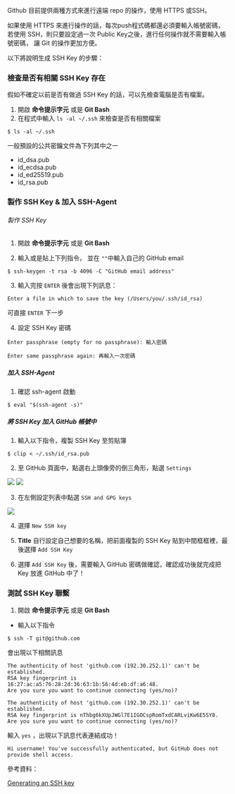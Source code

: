 Github 目前提供兩種方式來進行遠端 repo 的操作，使用 HTTPS 或SSH。

如果使用 HTTPS 來進行操作的話，每次push程式碼都還必須要輸入帳號密碼，若使用 SSH，則只要設定過一次 Public Key之後，進行任何操作就不需要輸入帳號密碼， 讓 Git 的操作更加方便。

以下將說明生成 SSH Key 的步驟：

### 檢查是否有相關 SSH Key 存在

假如不確定以前是否有做過 SSH Key 的話，可以先檢查電腦是否有檔案。

1. 開啟 **命令提示字元** 或是 **Git Bash**
2. 在程式中輸入 `ls -al ~/.ssh` 來檢查是否有相關檔案

```
$ ls -al ~/.ssh
```
一般預設的公共密鑰文件為下列其中之一

- id_dsa.pub
- id_ecdsa.pub
- id_ed25519.pub
- id_rsa.pub

### 製作 SSH Key & 加入 SSH-Agent

###### 製作 SSH Key

1. 開啟 **命令提示字元** 或是 **Git Bash**

2. 輸入或是貼上下列指令， 並在 `""`中輸入自己的 GitHub email

```
$ ssh-keygen -t rsa -b 4096 -C "GitHub email address"
```
3. 輸入完按 `ENTER` 後會出現下列訊息：

```
Enter a file in which to save the key (/Users/you/.ssh/id_rsa)
```
可直接 `ENTER` 下一步

4. 設定 SSH Key 密碼

```
Enter passphrase (empty for no passphrase): 輸入密碼
```
```
Enter same passphrase again: 再輸入一次密碼
```

##### 加入 SSH-Agent

1. 確認 ssh-agent 啟動

```
$ eval "$(ssh-agent -s)"
```

##### 將 SSH Key 加入 GitHub 帳號中

1. 輸入以下指令，複製 SSH Key 至剪貼簿

```
$ clip < ~/.ssh/id_rsa.pub
```

2. 至 GitHub 頁面中，點選右上頭像旁的倒三角形，點選 `Settings`

![](/blog/content/images/2016/06/-----2016-06-16-16-31-37.png)
![](/blog/content/images/2016/06/-----2016-06-16-16-32-02.png)

3. 在左側設定列表中點選 `SSH and GPG keys`

![](/blog/content/images/2016/06/-----2016-06-16-16-32-21.png)

4. 選擇 `New SSH key`

5. **Title** 自行設定自己想要的名稱，把前面複製的 SSH Key 貼到中間框框裡，最後選擇 `Add SSH Key`

6. 選擇 `Add SSH Key` 後，需要輸入 GitHub 密碼做確認，確認成功後就完成把 Key 放進 GitHub 中了！

### 測試 SSH Key 聯繫

1. 開啟 **命令提示字元** 或是 **Git Bash**
* 輸入以下指令

```
$ ssh -T git@github.com
```
會出現以下相關訊息

```
The authenticity of host 'github.com (192.30.252.1)' can't be established.
RSA key fingerprint is 16:27:ac:a5:76:28:2d:36:63:1b:56:4d:eb:df:a6:48.
Are you sure you want to continue connecting (yes/no)?
```
```
The authenticity of host 'github.com (192.30.252.1)' can't be established.
RSA key fingerprint is nThbg6kXUpJWGl7E1IGOCspRomTxdCARLviKw6E5SY8.
Are you sure you want to continue connecting (yes/no)?
```
輸入 `yes` ，出現以下訊息代表連結成功！
```
Hi username! You've successfully authenticated, but GitHub does not
provide shell access.
```

參考資料：

[Generating an SSH key](https://help.github.com/articles/generating-an-ssh-key/)
